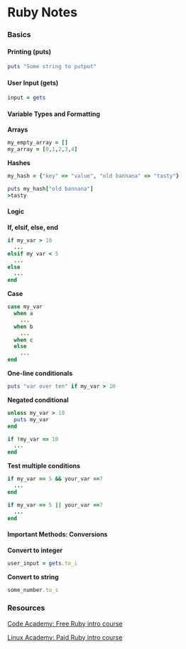 # Ruby Notes

### Basics
#### Printing (puts)
```ruby
puts "Some string to putput"
```
#### User Input (gets)
```ruby
input = gets
```
#### Variable Types and Formatting
**Arrays**
```ruby
my_empty_array = []
my_array = [0,1,2,3,4]

```
**Hashes**
```ruby
my_hash = {"key" => "value", "old bannana" => "tasty"}

puts my_hash["old bannana"]
>tasty
```
#### Logic
**If, elsif, else, end**
```ruby
if my_var > 10
  ...
elsif my var < 5
  ...
else
  ...
end
```
**Case**
```ruby
case my_var
  when a
    ...
  when b
    ...
  when c
  else
    ...
end
```
**One-line conditionals**
```ruby
puts "var over ten" if my_var > 10
```
**Negated conditional**
```ruby
unless my_var > 10
  puts my_var
end
```
```ruby
if !my_var == 10
  ...
end
```

**Test multiple conditions**
```ruby
if my_var == 5 && your_var ==7
  ...
end

if my_var == 5 || your_var ==7
  ...
end
```
#### Important Methods:  Conversions
**Convert to integer**
```ruby
user_input = gets.to_i
```
**Convert to string**
```ruby
some_number.to_s
```


### Resources
[Code Academy:  Free Ruby intro course](https://www.codecademy.com/learn/ruby)

[Linux Academy: Paid Ruby intro course](https://linuxacademy.com/cp/modules/view/id/32)
